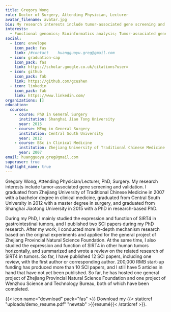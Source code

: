 ```yaml
---
title: Gregory Wong
role: Doctor of Surgery, Attending Physician, Lecturer
avatar_filename: avatar.jpg
bio: My research interests include tumor-associated gene screening and validation.
interests:
  - Functional genomics; Bioinformatics analysis; Tumor-associated gene screening
social:
  - icon: envelope
    icon_pack: fas
    link: /#contact    huangguoyu.greg@gmail.com
  - icon: graduation-cap
    icon_pack: fas
    link: https://scholar.google.co.uk/citations?user=
  - icon: github
    icon_pack: fab
    link: https://github.com/gcushen
  - icon: linkedin
    icon_pack: fab
    link: https://www.linkedin.com/
organizations: []
education:
  courses:
    - course: PhD in General Surgery
      institution: Shanghai Jiao Tong University
      year: 2015
    - course: MEng in General Surgery
      institution: Central South University
      year: 2012
    - course: BSc in Clinical Medicine
      institution: Zhejiang University of Traditional Chinese Medicine
      year: 2007
email: huangguoyu.greg@gmail.com
superuser: true
highlight_name: true
---
```

Gregory Wong, Attending Physician/Lecturer, PhD, Surgery. My research interests include tumor-associated gene screening and validation. I graduated from Zhejiang University of Traditional Chinese Medicine in 2007 with a bachelor degree in clinical medicine, graduated from Central South University in 2012 with a master degree in surgery, and graduated from Shanghai Jiaotong University in 2015 with a PhD in research-based PhD.

During my PhD, I mainly studied the expression and function of SIRT4 in gastrointestinal tumors, and I published two SCI papers during my PhD research. After my work, I conducted more in-depth mechanism research based on the original experiments and applied for the general project of Zhejiang Provincial Natural Science Foundation. At the same time, I also studied the expression and function of SIRT4 in other human tumors horizontally, and summarized and wrote a review on the related research of SIRT4 in tumors. So far, I have published 12 SCI papers, including one review, with the first author or corresponding author. 200,000 RMB start-up funding has produced more than 10 SCI papers, and I still have 5 articles in hand that have not yet been published. So far, he has hosted one general project of Zhejiang Provincial Natural Science Foundation and one project of Wenzhou Science and Technology Bureau, both of which have been completed.

{{< icon name="download" pack="fas" >}} Download my {{< staticref "uploads/demo_resume.pdf" "newtab" >}}resumé{{< /staticref >}}.